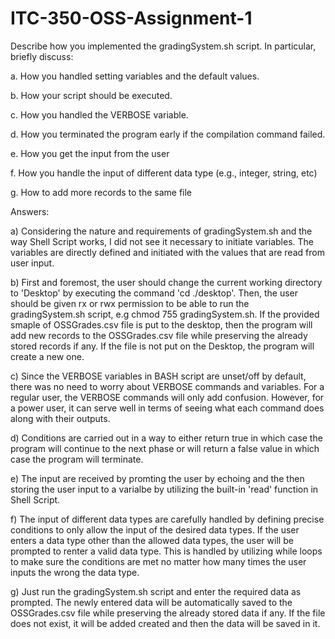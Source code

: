 # ITC-350-OSS-Assignment-1

Describe how you implemented the gradingSystem.sh script. In particular, briefly discuss:

a. How you handled setting variables and the default values.

b. How your script should be executed.

c. How you handled the VERBOSE variable.

d. How you terminated the program early if the compilation command failed.

e. How you get the input from the user

f. How you handle the input of different data type (e.g., integer, string, etc)

g. How to add more records to the same file

Answers:

a) Considering the nature and requirements of gradingSystem.sh and the way Shell Script works, I did not see it necessary to initiate variables. The variables are directly defined and initiated with the values that are read from user input.

b) First and foremost, the user should change the current working directory to 'Desktop' by executing the command 'cd ./desktop'. Then, the user should be given rx or rwx permission to be able to run the gradingSystem.sh script, e.g chmod 755 gradingSystem.sh. If the provided smaple of OSSGrades.csv file is put to the desktop, then the program will add new records to the OSSGrades.csv file while preserving the already stored records if any. If the file is not put on the Desktop, the program will create a new one.

c) Since the VERBOSE variables in BASH script are unset/off by default, there was no need to worry about VERBOSE commands and variables. For a regular user, the VERBOSE commands will only add confusion. However, for a power user, it can serve well in terms of seeing what each command does along with their outputs.

d) Conditions are carried out in a way to either return true in which case the program will continue to the next phase or will return a false value in which case the program will terminate.

e) The input are received by promting the user by echoing and the then storing the user input to a varialbe by utilizing the built-in 'read' function in Shell Script.

f) The input of different data types are carefully handled by defining precise conditions to only allow the input of the desired data types. If the user enters a data type other than the allowed data types, the user will be prompted to renter a valid data type. This is handled by utilizing while loops to make sure the conditions are met no matter how many times the user inputs the wrong the data type.

g) Just run the gradingSystem.sh script and enter the required data as prompted. The newly entered data will be automatically saved to the OSSGrades.csv file while preserving the already stored data if any. If the file does not exist, it will be added created and then the data will be saved in it.
